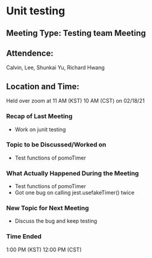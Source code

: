 # Unit testing

## Meeting Type: Testing team Meeting

## Attendence: 
Calvin, Lee, Shunkai Yu, Richard Hwang

## Location and Time:
Held over zoom at 11 AM (KST) 10 AM (CST) on 02/18/21

### Recap of Last Meeting 
- Work on junit testing

### Topic to be Discussed/Worked on
- Test functions of pomoTimer

### What Actually Happened During the Meeting
- Test functions of pomoTimer
- Got one bug on calling jest.usefakeTimer() twice
  
### New Topic for Next Meeting
- Discuss the bug and keep testing 

### Time Ended
1:00 PM (KST) 12:00 PM (CST)
